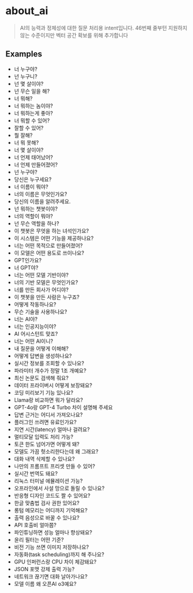 # about_ai
> AI의 능력과 정체성에 대한 질문 처리용 intent입니다.
> 46번째 줄부턴 지원하지 않는 수준이지만 벡터 공간 확보를 위해 추가합니다

## Examples
- 너 누구야?
- 넌 누구니?
- 넌 몇 살이야?
- 넌 무슨 일을 해?
- 너 뭐해?
- 너 뭐하는 놈이야?
- 너 뭐하는게 좋아?
- 너 뭐할 수 있어?
- 잘할 수 있어?
- 뭘 잘해?
- 너 뭐 못해?
- 너 몇 살이야?
- 너 언제 태어났어?
- 너 언제 만들어졌어?
- 넌 누구야?
- 당신은 누구세요?
- 너 이름이 뭐야?
- 너의 이름은 무엇인가요?
- 당신의 이름을 알려주세요.
- 넌 뭐하는 챗봇이야?
- 너의 역할이 뭐야?
- 넌 무슨 역할을 하나?
- 이 챗봇은 무엇을 하는 녀석인가요?
- 이 시스템은 어떤 기능을 제공하나요?
- 너는 어떤 목적으로 만들어졌어?
- 이 모델은 어떤 용도로 쓰이나요?
- GPT인가요?
- 너 GPT야?
- 너는 어떤 모델 기반이야?
- 너의 기반 모델은 무엇인가요?
- 너를 만든 회사가 어디야?
- 이 챗봇을 만든 사람은 누구죠?
- 어떻게 작동하나요?
- 무슨 기술을 사용하나요?
- 너는 AI야?
- 너는 인공지능이야?
- AI 어시스턴트 맞죠?
- 너는 어떤 AI이니?
- 내 질문을 어떻게 이해해?
- 어떻게 답변을 생성하나요?
- 실시간 정보를 조회할 수 있나요?
- 파라미터 개수가 정말 1조 개예요?  
- 최신 논문도 검색해 줘요?  
- 데이터 프라이버시 어떻게 보장돼요?  
- 코딩 미리보기 기능 있나요?  
- Llama랑 비교하면 뭐가 달라요?  
- GPT-4o랑 GPT-4 Turbo 차이 설명해 주세요  
- 답변 근거는 어디서 가져오나요?  
- 플러그인 쓰려면 유료인가요?  
- 지연 시간(latency) 얼마나 걸려요?  
- 멀티모달 입력도 처리 가능?  
- 토큰 한도 넘어가면 어떻게 돼?  
- 모델도 가끔 헛소리한다는데 왜 그래요?  
- 대화 내역 삭제할 수 있나요?  
- 나만의 프롬프트 프리셋 만들 수 있어?  
- 실시간 번역도 돼요?  
- 리눅스 터미널 에뮬레이션 가능?  
- 오프라인에서 사설 망으로 돌릴 수 있나요?  
- 반응형 디자인 코드도 짤 수 있어요?  
- 한글 맞춤법 검사 권한 있어요?  
- 롱텀 메모리는 어디까지 기억해요?  
- 출력 음성으로 바꿀 수 있나요?  
- API 호출비 얼마쯤?  
- 파인튜닝하면 성능 얼마나 향상돼요?  
- 윤리 필터는 어떤 기준?  
- 비전 기능 쓰면 이미지 저장하나요?  
- 자동화(task scheduling)까지 해 주나요?  
- GPU 인퍼런스랑 CPU 차이 체감돼요?  
- JSON 포맷 강제 출력 가능?  
- 네트워크 끊기면 대화 날아가나요?  
- 모델 이름 왜 오픈AI o3예요?  